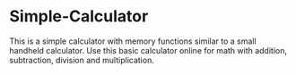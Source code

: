 # Simple-Calculator
This is a simple calculator with memory functions similar to a small handheld calculator. Use this basic calculator online for math with addition, subtraction, division and multiplication.
